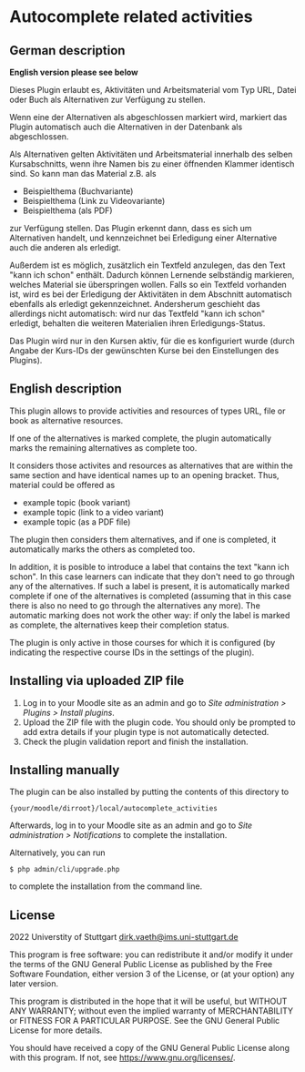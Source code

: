 # Autocomplete related activities #

## German description

**English version please see below**

Dieses Plugin erlaubt es, Aktivitäten und Arbeitsmaterial vom Typ URL, Datei oder Buch als Alternativen zur Verfügung zu stellen. 

Wenn eine der Alternativen als abgeschlossen markiert wird, markiert das Plugin automatisch auch die Alternativen in der Datenbank als abgeschlossen. 

Als Alternativen gelten Aktivitäten und Arbeitsmaterial innerhalb des selben Kursabschnitts, wenn ihre Namen  bis zu einer öffnenden Klammer identisch sind. So kann man das Material z.B. als 

* Beispielthema (Buchvariante)
* Beispielthema (Link zu Videovariante)
* Beispielthema (als PDF)

zur Verfügung stellen. Das Plugin erkennt dann, dass es sich um Alternativen handelt, und kennzeichnet bei Erledigung einer Alternative auch die anderen als erledigt. 

Außerdem ist es möglich, zusätzlich ein Textfeld anzulegen, das den Text "kann ich schon" enthält. Dadurch können Lernende selbständig markieren, welches Material sie überspringen wollen. Falls so ein Textfeld vorhanden ist, wird es bei der Erledigung der Aktivitäten in dem Abschnitt automatisch ebenfalls als erledigt gekennzeichnet. Andersherum geschieht das allerdings nicht automatisch: wird nur das Textfeld "kann ich schon" erledigt, behalten die weiteren Materialien ihren Erledigungs-Status. 

Das Plugin wird nur in den Kursen aktiv, für die es konfiguriert wurde (durch Angabe der Kurs-IDs der gewünschten Kurse bei den Einstellungen des Plugins).

 
## English description

This plugin allows to provide activities and resources of types URL, file or book as alternative resources. 

If one of the alternatives is marked complete, the plugin automatically marks the remaining alternatives as complete too. 

It considers those activites and resources as alternatives that are within the same section and have identical names up to an opening bracket. Thus, material could be offered as

* example topic (book variant)
* example topic (link to a video variant)
* example topic (as a PDF file)

The plugin then considers them alternatives, and if one is completed, it automatically marks the others as completed too. 

In addition, it is posible to introduce a label that contains the text "kann ich schon". In this case learners can indicate that they don't need to go through any of the alternatives. If such a label is present, it is automatically marked complete if one of the alternatives is completed (assuming that in this case there is also no need to go through the alternatives any more). The automatic marking does not work the other way: if only the label is marked as complete, the alternatives keep their completion status. 

The plugin is only active in those courses for which it is configured (by indicating the respective course IDs in the settings of the plugin).


## Installing via uploaded ZIP file ##

1. Log in to your Moodle site as an admin and go to _Site administration >
   Plugins > Install plugins_.
2. Upload the ZIP file with the plugin code. You should only be prompted to add
   extra details if your plugin type is not automatically detected.
3. Check the plugin validation report and finish the installation.

## Installing manually ##

The plugin can be also installed by putting the contents of this directory to

    {your/moodle/dirroot}/local/autocomplete_activities

Afterwards, log in to your Moodle site as an admin and go to _Site administration >
Notifications_ to complete the installation.

Alternatively, you can run

    $ php admin/cli/upgrade.php

to complete the installation from the command line.

## License ##

2022 Universtity of Stuttgart <dirk.vaeth@ims.uni-stuttgart.de>

This program is free software: you can redistribute it and/or modify it under
the terms of the GNU General Public License as published by the Free Software
Foundation, either version 3 of the License, or (at your option) any later
version.

This program is distributed in the hope that it will be useful, but WITHOUT ANY
WARRANTY; without even the implied warranty of MERCHANTABILITY or FITNESS FOR A
PARTICULAR PURPOSE.  See the GNU General Public License for more details.

You should have received a copy of the GNU General Public License along with
this program.  If not, see <https://www.gnu.org/licenses/>.
